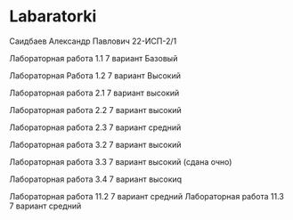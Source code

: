 # Labaratorki
Саидбаев Александр Павлович 22-ИСП-2/1

Лабораторная работа 1.1 7 вариант Базовый

Лабораторная Работа 1.2 7 вариант Высокий

Лабораторная работа 2.1 7 вариант высокий

Лабораторная работа 2.2 7 вариант высокий

Лабораторная работа 2.3 7 вариант средний

Лабораторная работа 3.2 7 вариант высокий

Лабораторная работа 3.3 7 вариант высокий (сдана очно)

Лабораторная работа 3.4 7 вариант высокиq

Лабораторная работа 11.2 7 вариант средний 
Лабораторная работа 11.3 7 вариант средний
